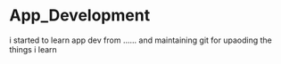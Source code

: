 # App_Development
i started to learn app dev from ......       and maintaining git for upaoding the things i learn 
